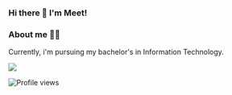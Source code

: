 ### Hi there 👋 I'm Meet!

### About me :man_student:

Currently, i'm pursuing my bachelor's in Information Technology.


<img src="https://github-readme-stats.vercel.app/api?username=MeetSuvariya25&&show_icons=true&title_color=fff000&icon_color=bb2acf&text_color=daf7dc&bg_color=151515">

![Profile views](https://visitor-badge.glitch.me/badge?page_id=MeetSuvariya25.count_visitors)
